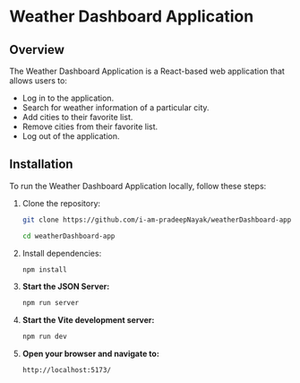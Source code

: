 # Weather Dashboard Application

## Overview

The Weather Dashboard Application is a React-based web application that allows users to:

- Log in to the application.
- Search for weather information of a particular city.
- Add cities to their favorite list.
- Remove cities from their favorite list.
- Log out of the application.



## Installation

To run the Weather Dashboard Application locally, follow these steps:

1. Clone the repository:

    ```sh
    git clone https://github.com/i-am-pradeepNayak/weatherDashboard-app

    cd weatherDashboard-app
    ```

2. Install dependencies:

    ```sh
    npm install
    ```

3. **Start the JSON Server:**

    ```sh
    npm run server
    ```

4. **Start the Vite development server:**

    ```sh
    npm run dev
    ```

5. **Open your browser and navigate to:**

    ```sh
    http://localhost:5173/
    ```







